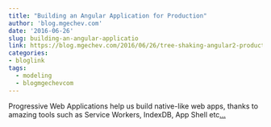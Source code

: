 ```yaml
---
title: "Building an Angular Application for Production"
author: 'blog.mgechev.com'
date: '2016-06-26'
slug: building-an-angular-applicatio
link: https://blog.mgechev.com/2016/06/26/tree-shaking-angular2-production-build-rollup-javascript/
categories:
- bloglink
tags:
  - modeling
  - blogmgechevcom
---
```


Progressive Web Applications help us build native-like web apps, thanks to amazing tools such as Service Workers, IndexDB, App Shell etc[... <i class="fas fa-external-link-alt"></i>](https://blog.mgechev.com/2016/06/26/tree-shaking-angular2-production-build-rollup-javascript/)

